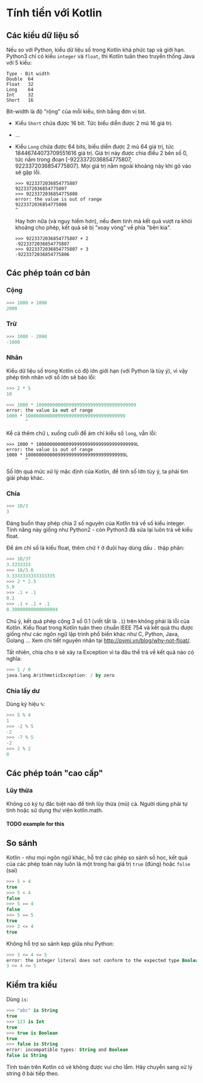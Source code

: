 # Tính tiền với Kotlin

## Các kiểu dữ liệu số

Nếu so với Python, kiểu dữ liệu số trong Kotlin khá phức tạp và giới hạn.
Python3 chỉ có kiểu `integer` và `float`, thì Kotlin tuân theo truyền thống Java
với 5 kiểu:

```
Type - Bit width
Double 	64
Float 	32
Long 	64
Int 	32
Short 	16
```

Bit-width là độ "rộng" của mỗi kiểu, tính bằng đơn vị bit.

- Kiểu `Short` chứa được 16 bit. Tức biểu diễn được 2 mũ 16 giá trị.
- ...
- Kiểu `Long` chứa được 64 bits, biểu diễn được 2 mũ 64 giá trị, tức 18446744073709551616 giá trị. Giá trị này được chia điều 2 bên số 0, tức nằm trong đoạn [-9223372036854775807, 9223372036854775807]. Mọi giá trị nằm ngoài khoảng này khi gõ vào sẽ gặp lỗi.

  ```
  >>> 9223372036854775807
  9223372036854775807
  >>> 9223372036854775808
  error: the value is out of range
  9223372036854775808
  ^
  ```

  Hay hơn nữa (và nguy hiểm hơn), nếu đem tính mà kết quả vượt ra khỏi khoảng cho phép, kết quả sẽ bị "xoay vòng" về phía "bên kia".

  ```
  >>> 9223372036854775807 + 2
  -9223372036854775807
  >>> 9223372036854775807 + 3
  -9223372036854775806
  ```

## Các phép toán cơ bản

### Cộng

```kotlin
>>> 1000 + 1000
2000
```

### Trừ

```kotlin
>>> 1000 - 2000
-1000
```

### Nhân

Kiểu dữ liệu số trong Kotlin có độ lớn giới hạn (với Python là tùy ý),
vì vậy phép tính nhân với số lớn sẽ báo lỗi:


```kotlin
>>> 2 * 5
10

>>> 1000 * 1000000000009999999999999999999999999
error: the value is out of range
1000 * 1000000000009999999999999999999999999
       ^
```

Kể cả thêm chữ `L` xuống cuối để ám chỉ kiểu số `long`, vẫn lỗi:

```
>>> 1000 * 1000000000009999999999999999999999999L
error: the value is out of range
1000 * 1000000000009999999999999999999999999L
       ^
```

Số lớn quá mức xử lý mặc định của Kotlin, để tính số lớn tùy ý,
ta phải tìm giải pháp khác.

### Chia

```kotlin
>>> 10/3
3
```

Đáng buồn thay phép chia 2 số nguyên của Kotlin trả về số kiểu integer.
Tính năng này giống như Python2 - còn Python3 đã sửa lại luôn trả về kiểu float.

Để ám chỉ số là kiểu float, thêm chữ `f` ở đuôi hay dùng dấu `.` thập phân:

```kotlin
>>> 10/3f
3.3333333
>>> 10/3.0
3.3333333333333335
>>> 2 * 2.5
5.0
>>> .1 + .1
0.2
>>> .1 + .1 + .1
0.30000000000000004
```
Chú ý, kết quả phép cộng 3 số 0.1 (viết tắt là `.1`) trên không phải là lỗi của
Kotlin. Kiểu float trong Kotlin tuân theo chuẩn IEEE 754 và kết quả thu được giống như các ngôn ngữ lập trình phổ biến khác như C, Python, Java, Golang ... Xem chi tiết nguyên nhân tại http://pymi.vn/blog/why-not-float/.

Tất nhiên, chia cho `0` sẽ xảy ra Exception vì ta đâu thể trả về kết quả nào có nghĩa:

```kotlin
>>> 1 / 0
java.lang.ArithmeticException: / by zero

```

### Chia lấy dư
Dùng ký hiệu `%`:

```kotlin
>>> 5 % 4
1
>>> -2 % 5
-2
>>> -7 % 5
-2
>>> 2 % 2
0
```

## Các phép toán "cao cấp"

### Lũy thừa
Không có ký tự đăc biệt nào để tính lũy thừa (mũ) cả.
Người dùng phải tự tính hoặc sử dụng thư viện kotlin.math.

#### TODO example for this

## So sánh

Kotlin - như mọi ngôn ngữ khác, hỗ trợ các phép so sánh số học, kết quả của các phép toán này luôn là một trong hai giá trị `true` (đúng) hoặc `false` (sai)

```kotlin
>>> 5 > 4
true
>>> 5 < 4
false
>>> 5 == 4
false
>>> 5 == 5
true
>>> 3 <= 4
true
```

Không hỗ trợ so sánh kẹp giữa như Python:

```kotlin
>>> 3 <= 4 <= 5
error: the integer literal does not conform to the expected type Boolean
3 <= 4 <= 5
```

## Kiểm tra kiểu
Dùng `is`:

```kotlin
>>> "abc" is String
true
>>> 123 is Int
true
>>> true is Boolean
true
>>> false is String
error: incompatible types: String and Boolean
false is String
```


Tính toán trên Kotlin có vẻ không được vui cho lắm. Hãy chuyển sang xử lý string
ở bài tiếp theo.
